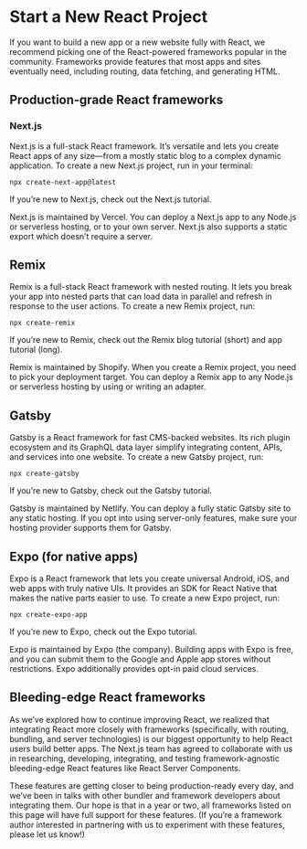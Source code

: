 # Start a New React Project
If you want to build a new app or a new website fully with React, we recommend picking one of the React-powered frameworks popular in the community. Frameworks provide features that most apps and sites eventually need, including routing, data fetching, and generating HTML.

## Production-grade React frameworks 
### Next.js 
Next.js is a full-stack React framework. It’s versatile and lets you create React apps of any size—from a mostly static blog to a complex dynamic application. To create a new Next.js project, run in your terminal:
```
npx create-next-app@latest
```
If you’re new to Next.js, check out the Next.js tutorial.

Next.js is maintained by Vercel. You can deploy a Next.js app to any Node.js or serverless hosting, or to your own server. Next.js also supports a static export which doesn’t require a server.

## Remix 
Remix is a full-stack React framework with nested routing. It lets you break your app into nested parts that can load data in parallel and refresh in response to the user actions. To create a new Remix project, run:
```
npx create-remix
```
If you’re new to Remix, check out the Remix blog tutorial (short) and app tutorial (long).

Remix is maintained by Shopify. When you create a Remix project, you need to pick your deployment target. You can deploy a Remix app to any Node.js or serverless hosting by using or writing an adapter.

## Gatsby 
Gatsby is a React framework for fast CMS-backed websites. Its rich plugin ecosystem and its GraphQL data layer simplify integrating content, APIs, and services into one website. To create a new Gatsby project, run:
```
npx create-gatsby
```
If you’re new to Gatsby, check out the Gatsby tutorial.

Gatsby is maintained by Netlify. You can deploy a fully static Gatsby site to any static hosting. If you opt into using server-only features, make sure your hosting provider supports them for Gatsby.

## Expo (for native apps) 
Expo is a React framework that lets you create universal Android, iOS, and web apps with truly native UIs. It provides an SDK for React Native that makes the native parts easier to use. To create a new Expo project, run:
```
npx create-expo-app
```
If you’re new to Expo, check out the Expo tutorial.

Expo is maintained by Expo (the company). Building apps with Expo is free, and you can submit them to the Google and Apple app stores without restrictions. Expo additionally provides opt-in paid cloud services.

## Bleeding-edge React frameworks 
As we’ve explored how to continue improving React, we realized that integrating React more closely with frameworks (specifically, with routing, bundling, and server technologies) is our biggest opportunity to help React users build better apps. The Next.js team has agreed to collaborate with us in researching, developing, integrating, and testing framework-agnostic bleeding-edge React features like React Server Components.

These features are getting closer to being production-ready every day, and we’ve been in talks with other bundler and framework developers about integrating them. Our hope is that in a year or two, all frameworks listed on this page will have full support for these features. (If you’re a framework author interested in partnering with us to experiment with these features, please let us know!)